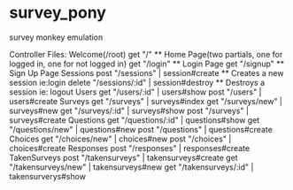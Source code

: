 # survey_pony
survey monkey emulation

Controller Files:
  Welcome(/root)
    get "/" ** Home Page(two partials, one for logged in, one for not logged in)
    get "/login"  ** Login Page
    get "/signup"  ** Sign Up Page
  Sessions
    post "/sessions" | session#create  ** Creates a new session ie:login
    delete "/sessions/:id" | session#destroy  ** Destroys a session ie: logout
  Users
    get "/users/:id" | users#show
    post "/users" | users#create
  Surveys
    get "/surveys" | surveys#index
    get "/surveys/new" | surveys#new
    get "/surveys/:id" | surveys#show
    post "/surveys" | surveys#create
  Questions
    get "/questions/:id" | questions#show
    get "/questions/new" | questions#new
    post "/questions" | questions#create
  Choices
    get "/choices/new" | choices#new
    post "/choices" | choices#create
  Responses
    post "/responses" | responses#create
  TakenSurveys
    post "/takensurveys" | takensurveys#create
    get "/takensurveys/new" | takensurveys#new
    get "/takensurveys/:id" | takensurverys#show

